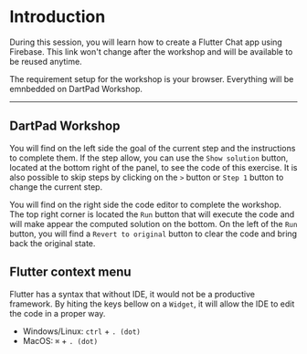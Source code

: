 # Introduction

During this session, you will learn how to create a Flutter Chat app using Firebase. This link won't change after the workshop and will be available to be reused anytime.

The requirement setup for the workshop is your browser. Everything will be emnbedded on DartPad Workshop.

---

## DartPad Workshop

You will find on the left side the goal of the current step and the instructions to complete them.
If the step allow, you can use the `Show solution` button, located at the bottom right of the panel, to see the code of this exercise.
It is also possible to skip steps by clicking on the `>` button or `Step 1` button to change the current step.


You will find on the right side the code editor to complete the workshop. 
The top right corner is located the `Run` button that will execute the code and will make appear the computed solution on the bottom.
On the left of the `Run` button, you will find a `Revert to original` button to clear the code and bring back the original state.

## Flutter context menu

Flutter has a syntax that without IDE, it would not be a productive framework.
By hiting the keys bellow on a `Widget`, it will allow the IDE to edit the code in a proper way.

- Windows/Linux: `ctrl` + `. (dot)`
- MacOS: `⌘` + `. (dot)`